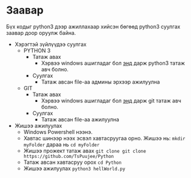 # Заавар
Бүх кодыг python3 дээр ажиллахаар хийсэн бөгөөд python3 суулгах заавар доор оруулж байна.
-  Хэрэгтэй зүйлүүдээ суулгах
    - PYTHON 3 
        - Татаж авах
            - Хэрвээ windows ашигладаг бол [энд](https://www.python.org/ftp/python/3.7.3/python-3.7.3-amd64.exe) дарж python3 татаж авч болно.
        -  Суулгах
            - Татаж авсан file-аа админы эрхээр ажилуулна
    - GIT 
        - Татаж авах
            - Хэрвээ windows ашигладаг бол [энд](https://git-scm.com/download/win) дарж git татаж авч болно.
        -  Суулгах
            - Татаж авсан file-аа ажилуулна
- Жишээ ажилуулах
    - Windows Powershell нээнэ.
    - Хавтас шинээр нээх эсвэл хавтасруугаа орно. Жишээ нь: `mkdir myFolder` дараа нь `cd myFolder`
    - Жишээ прожект татаж авах `git clone git clone https://github.com/TsPuujee/Python`
    - Татаж авсан хавтасруу орох `cd Python`
    - Жишээ ажилуулах `python3 hellWorld.py`
